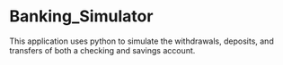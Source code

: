 # Banking_Simulator

This application uses python to simulate the withdrawals, deposits, and transfers of both a checking and savings account.
